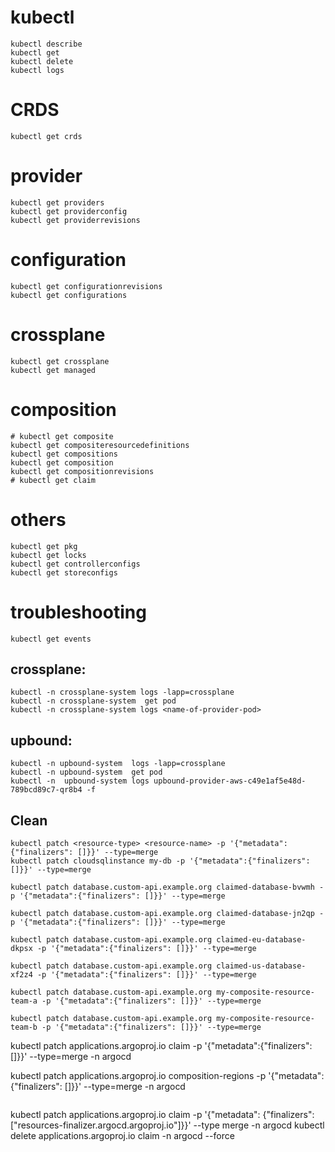 # kubectl
```
kubectl describe
kubectl get 
kubectl delete
kubectl logs

```
# CRDS
```
kubectl get crds
```

# provider
```
kubectl get providers
kubectl get providerconfig
kubectl get providerrevisions  
```
# configuration  
``` 
kubectl get configurationrevisions             
kubectl get configurations
```
# crossplane
```
kubectl get crossplane
kubectl get managed
```
# composition
```
# kubectl get composite
kubectl get compositeresourcedefinitions 
kubectl get compositions
kubectl get composition
kubectl get compositionrevisions 
# kubectl get claim
```

# others
```
kubectl get pkg
kubectl get locks
kubectl get controllerconfigs   
kubectl get storeconfigs 
```

# troubleshooting
```
kubectl get events
```

## crossplane:
```
kubectl -n crossplane-system logs -lapp=crossplane
kubectl -n crossplane-system  get pod
kubectl -n crossplane-system logs <name-of-provider-pod>
```


## upbound:
```
kubectl -n upbound-system  logs -lapp=crossplane
kubectl -n upbound-system  get pod 
kubectl -n  upbound-system logs upbound-provider-aws-c49e1af5e48d-789bcd89c7-qr8b4 -f
```

## Clean
```
kubectl patch <resource-type> <resource-name> -p '{"metadata":{"finalizers": []}}' --type=merge
kubectl patch cloudsqlinstance my-db -p '{"metadata":{"finalizers": []}}' --type=merge
```

```
kubectl patch database.custom-api.example.org claimed-database-bvwmh -p '{"metadata":{"finalizers": []}}' --type=merge

kubectl patch database.custom-api.example.org claimed-database-jn2qp -p '{"metadata":{"finalizers": []}}' --type=merge

kubectl patch database.custom-api.example.org claimed-eu-database-dkpsx -p '{"metadata":{"finalizers": []}}' --type=merge

kubectl patch database.custom-api.example.org claimed-us-database-xf2z4 -p '{"metadata":{"finalizers": []}}' --type=merge

kubectl patch database.custom-api.example.org my-composite-resource-team-a -p '{"metadata":{"finalizers": []}}' --type=merge

kubectl patch database.custom-api.example.org my-composite-resource-team-b -p '{"metadata":{"finalizers": []}}' --type=merge

```
kubectl patch applications.argoproj.io claim -p '{"metadata":{"finalizers": []}}' --type=merge -n argocd

kubectl patch applications.argoproj.io composition-regions -p '{"metadata":{"finalizers": []}}' --type=merge -n argocd

```

```
kubectl patch applications.argoproj.io  claim  -p '{"metadata": {"finalizers": ["resources-finalizer.argocd.argoproj.io"]}}' --type merge -n argocd
kubectl delete applications.argoproj.io claim -n argocd --force
```